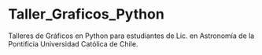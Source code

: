 # Taller_Graficos_Python
Talleres de Gráficos en Python para estudiantes de Lic. en Astronomía de la Pontificia Universidad Católica de Chile.

